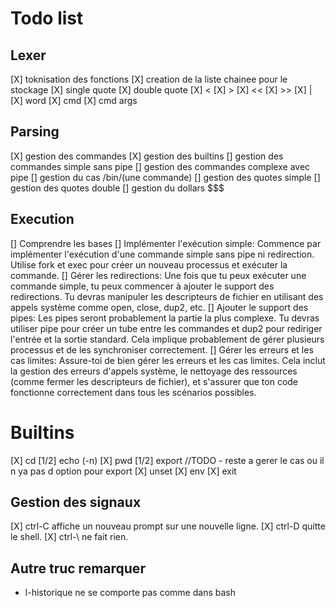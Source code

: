 # Todo list

## Lexer
[X] toknisation des fonctions
[X] creation de la liste chainee pour le stockage 
[X] single quote
[X] double quote
[X] <
[X] >
[X] <<
[X] >>
[X] |
[X] word
[X] cmd
[X] cmd args


## Parsing
[X] gestion des commandes
[X] gestion des builtins
[] gestion des commandes simple sans pipe
[] gestion des commandes complexe avec pipe
[] gestion du cas /bin/(une commande)
[] gestion des quotes simple
[] gestion des quotes double
[] gestion du dollars $$$

## Execution
[] Comprendre les bases
[] Implémenter l'exécution simple:
    Commence par implémenter l'exécution d'une commande simple sans pipe ni redirection. Utilise fork et exec pour créer un nouveau processus et exécuter la commande.
[] Gérer les redirections:
    Une fois que tu peux exécuter une commande simple, tu peux commencer à ajouter le support des redirections. Tu devras manipuler les descripteurs de fichier en utilisant des appels système comme open, close, dup2, etc.
[] Ajouter le support des pipes:
    Les pipes seront probablement la partie la plus complexe. Tu devras utiliser pipe pour créer un tube entre les commandes et dup2 pour rediriger l'entrée et la sortie standard. Cela implique probablement de gérer plusieurs processus et de les synchroniser correctement.
[] Gérer les erreurs et les cas limites:
    Assure-toi de bien gérer les erreurs et les cas limites. Cela inclut la gestion des erreurs d'appels système, le nettoyage des ressources (comme fermer les descripteurs de fichier), et s'assurer que ton code fonctionne correctement dans tous les scénarios possibles.

# Builtins
[X] cd
[1/2] echo (-n)
[X] pwd
[1/2] export //TODO - reste a gerer le cas ou il n ya pas d option pour export 
[X] unset
[X] env
[X] exit 


## Gestion des signaux
[X] ctrl-C affiche un nouveau prompt sur une nouvelle ligne.
[X] ctrl-D quitte le shell.
[X] ctrl-\ ne fait rien.

## Autre truc remarquer
- l-historique ne se comporte pas comme dans bash